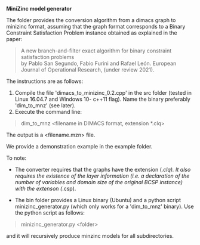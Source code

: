 **MiniZinc model generator**

The folder provides the conversion algorithm  from a dimacs graph to minizinc format, assuming that the graph format corresponds to a Binary Constraint Satisfaction Problem instance obtained as explained in the paper:

> A new branch-and-filter exact algorithm for binary constraint satisfaction problems  
by Pablo San Segundo, Fabio Furini and Rafael León. European Journal of Operational Research, (under review 2021).

The instructions are as follows:  

1.  Compile the file 'dimacs_to_minizinc_0.2.cpp' in the src folder (tested in Linux 16.04.7 and Windows 10- c++11 flag). Name the binary preferably 'dim_to_mnz' (see later).
2.  Execute the command line:


>dim\_to\_mnz \<filename in DIMACS format, extension *.clq>

The output is a \<filename.mzn> file.

We provide a demonstration example in the example folder.

To note:

*  The converter requires that the graphs have the extension (*.clq). It also requires the existence of the layer information (i.e. a declaration of the number of variables and domain size of the original BCSP instance) with the extenson (*.csp).

* The bin folder provides a Linux binary (Ubuntu) and a python script minizinc_generator.py (which only works for a 'dim\_to\_mnz' binary). Use the python script as follows:

>minizinc_generator.py \<folder>

and it will recursively produce minzinc models for all subdirectories.


